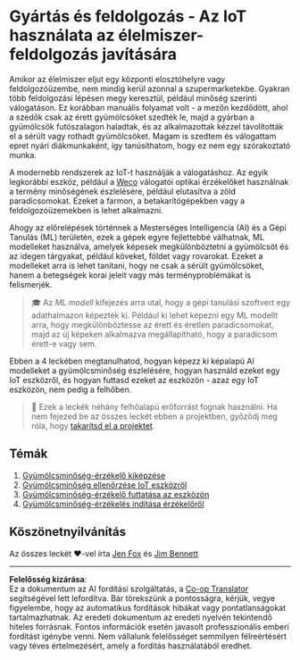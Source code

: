 <!--
CO_OP_TRANSLATOR_METADATA:
{
  "original_hash": "3764e089adf2d5801272bc0895f8498b",
  "translation_date": "2025-08-27T20:35:08+00:00",
  "source_file": "4-manufacturing/README.md",
  "language_code": "hu"
}
-->
# Gyártás és feldolgozás - Az IoT használata az élelmiszer-feldolgozás javítására

Amikor az élelmiszer eljut egy központi elosztóhelyre vagy feldolgozóüzembe, nem mindig kerül azonnal a szupermarketekbe. Gyakran több feldolgozási lépésen megy keresztül, például minőség szerinti válogatáson. Ez korábban manuális folyamat volt - a mezőn kezdődött, ahol a szedők csak az érett gyümölcsöket szedték le, majd a gyárban a gyümölcsök futószalagon haladtak, és az alkalmazottak kézzel távolították el a sérült vagy rothadt gyümölcsöket. Magam is szedtem és válogattam epret nyári diákmunkaként, így tanúsíthatom, hogy ez nem egy szórakoztató munka.

A modernebb rendszerek az IoT-t használják a válogatáshoz. Az egyik legkorábbi eszköz, például a [Weco](https://wecotek.com) válogatói optikai érzékelőket használnak a termény minőségének észlelésére, például elutasítva a zöld paradicsomokat. Ezeket a farmon, a betakarítógépekben vagy a feldolgozóüzemekben is lehet alkalmazni.

Ahogy az előrelépések történnek a Mesterséges Intelligencia (AI) és a Gépi Tanulás (ML) területén, ezek a gépek egyre fejlettebbé válhatnak, ML modelleket használva, amelyek képesek megkülönböztetni a gyümölcsöt és az idegen tárgyakat, például köveket, földet vagy rovarokat. Ezeket a modelleket arra is lehet tanítani, hogy ne csak a sérült gyümölcsöket, hanem a betegségek korai jeleit vagy más terményproblémákat is felismerjék.

> 🎓 Az *ML modell* kifejezés arra utal, hogy a gépi tanulási szoftvert egy adathalmazon képezték ki. Például ki lehet képezni egy ML modellt arra, hogy megkülönböztesse az érett és éretlen paradicsomokat, majd az új képeken alkalmazva megállapítható, hogy a paradicsom érett-e vagy sem.

Ebben a 4 leckében megtanulhatod, hogyan képezz ki képalapú AI modelleket a gyümölcsminőség észlelésére, hogyan használd ezeket egy IoT eszközről, és hogyan futtasd ezeket az eszközön - azaz egy IoT eszközön, nem pedig a felhőben.

> 💁 Ezek a leckék néhány felhőalapú erőforrást fognak használni. Ha nem fejezed be az összes leckét ebben a projektben, győződj meg róla, hogy [takarítsd el a projektet](../clean-up.md).

## Témák

1. [Gyümölcsminőség-érzékelő kiképzése](./lessons/1-train-fruit-detector/README.md)
1. [Gyümölcsminőség ellenőrzése IoT eszközről](./lessons/2-check-fruit-from-device/README.md)
1. [Gyümölcsminőség-érzékelő futtatása az eszközön](./lessons/3-run-fruit-detector-edge/README.md)
1. [Gyümölcsminőség-érzékelés indítása érzékelőről](./lessons/4-trigger-fruit-detector/README.md)

## Köszönetnyilvánítás

Az összes leckét ♥️-vel írta [Jen Fox](https://github.com/jenfoxbot) és [Jim Bennett](https://GitHub.com/JimBobBennett)

---

**Felelősség kizárása**:  
Ez a dokumentum az AI fordítási szolgáltatás, a [Co-op Translator](https://github.com/Azure/co-op-translator) segítségével lett lefordítva. Bár törekszünk a pontosságra, kérjük, vegye figyelembe, hogy az automatikus fordítások hibákat vagy pontatlanságokat tartalmazhatnak. Az eredeti dokumentum az eredeti nyelvén tekintendő hiteles forrásnak. Fontos információk esetén javasolt professzionális emberi fordítást igénybe venni. Nem vállalunk felelősséget semmilyen félreértésért vagy téves értelmezésért, amely a fordítás használatából eredhet.